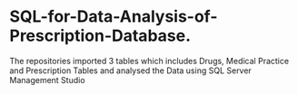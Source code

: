 # SQL-for-Data-Analysis-of-Prescription-Database.
The repositories imported 3 tables which includes Drugs, Medical Practice and Prescription Tables and analysed the Data using SQL Server Management Studio
